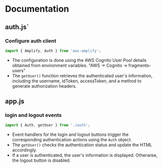 # Documentation
## auth.js`
### Configure auth client 
   ```js
   import { Amplify, Auth } from 'aws-amplify';
  ```
- The configuration is done using the AWS Cognito User Pool details obtained from environment variables. "AWS -> Cognito ->  fragments-users"
- The `getUser()` function retrieves the authenticated user's information, including the username, idToken, accessToken, and a method to generate authorization headers.

## app.js
### login and logout events 
```js
import { Auth, getUser } from './auth';
```
- Event handlers for the login and logout buttons trigger the corresponding authentication actions using the `Auth` object.
- The `getUser()` checks the authentication status and update the HTML accordingly.
-  If a user is authenticated, the user's information is displayed. Otherwise, the logout button is disabled.
